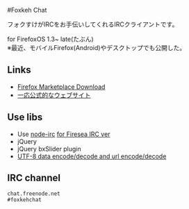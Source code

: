 #Foxkeh Chat

フォクすけがIRCをお手伝いしてくれるIRCクライアントです。

for FirefoxOS 1.3~ late(たぶん)  
※最近、モバイルFirefox(Android)やデスクトップでも公開した。

## Links
* [Firefox Marketplace Download](https://github.com/sakadon/foxkehchat/)
* [一応公式的なウェブサイト](http://sakadon.net/foxkehchat/)

## Use libs
* Use [node-irc](https://github.com/nickdesaulniers/node-irc) [for Firesea IRC ver](https://github.com/nickdesaulniers/node-irc/commit/c7281891232db4b27ce1c5e32c34eaabf50c459e)
* jQuery
* jQuery bxSlider plugin
* [UTF-8 data encode/decode and url encode/decode](http://www.webtoolkit.info/)

## IRC channel

    chat.freenode.net
    #foxkehchat



